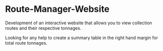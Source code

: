 # Route-Manager-Website
Development of an interactive website that allows you to view collection routes and their respective tonnages.

Looking for any help to create a summary table in the right hand margin for total route tonnages.
